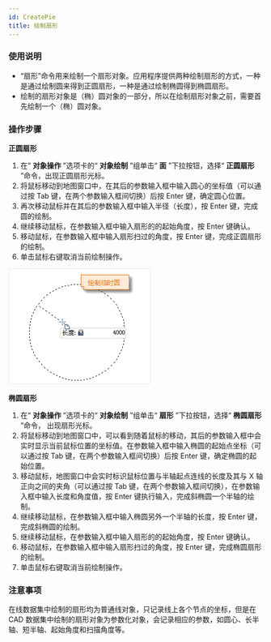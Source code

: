 ```yaml
---
id: CreatePie
title: 绘制扇形
---
```

### 使用说明

* “扇形”命令用来绘制一个扇形对象。应用程序提供两种绘制扇形的方式，一种是通过绘制圆来得到正圆扇形，一种是通过绘制椭圆得到椭圆扇形。
* 绘制的扇形对象是（椭）圆对象的一部分，所以在绘制扇形对象之前，需要首先绘制一个（椭）圆对象。

### 操作步骤

**正圆扇形**

1. 在“ **对象操作** ”选项卡的“ **对象绘制** ”组单击“ **面** ”下拉按钮，选择“ **正圆扇形** ”命令，出现正圆扇形光标。
2. 将鼠标移动到地图窗口中，在其后的参数输入框中输入圆心的坐标值（可以通过按 Tab 键，在两个参数输入框间切换）后按 Enter 键，确定圆心位置。
3. 再次移动鼠标并在其后的参数输入框中输入半径（长度），按 Enter 键，完成圆的绘制。
4. 继续移动鼠标，在参数输入框中输入扇形的的起始角度，按 Enter 键确认。
5. 移动鼠标，在参数输入框中输入扇形扫过的角度，按 Enter 键，完成正圆扇形的绘制。
6. 单击鼠标右键取消当前绘制操作。  

![](img/Fan1.png) 

**椭圆扇形**

1. 在“ **对象操作** ”选项卡的“ **对象绘制** ”组单击“ **扇形** ”下拉按钮，选择“ **椭圆扇形** ”命令， 出现扇形光标。
2. 将鼠标移动到地图窗口中，可以看到随着鼠标的移动，其后的参数输入框中会实时显示当前鼠标位置的坐标值。在参数输入框中输入椭圆的起始点坐标（可以通过按 Tab 键，在两个参数输入框间切换）后按 Enter 键，确定椭圆的起始位置。
3. 移动鼠标，地图窗口中会实时标识鼠标位置与半轴起点连线的长度及其与 X 轴正向之间的夹角（可以通过按 Tab 键，在两个参数输入框间切换），在参数输入框中输入长度和角度值，按 Enter 键执行输入，完成斜椭圆一个半轴的绘制。
4. 继续移动鼠标，在参数输入框中输入椭圆另外一个半轴的长度，按 Enter 键，完成斜椭圆的绘制。 
5. 继续移动鼠标，在参数输入框中输入扇形的的起始角度，按 Enter 键确认。
6. 移动鼠标，在参数输入框中输入扇形扫过的角度，按 Enter 键，完成椭圆扇形的绘制。
7. 单击鼠标右键取消当前绘制操作。

### 注意事项

在线数据集中绘制的扇形均为普通线对象，只记录线上各个节点的坐标，但是在 CAD
数据集中绘制的扇形对象为参数化对象，会记录相应的参数，如圆心、长半轴、短半轴、起始角度和扫描角度等。


